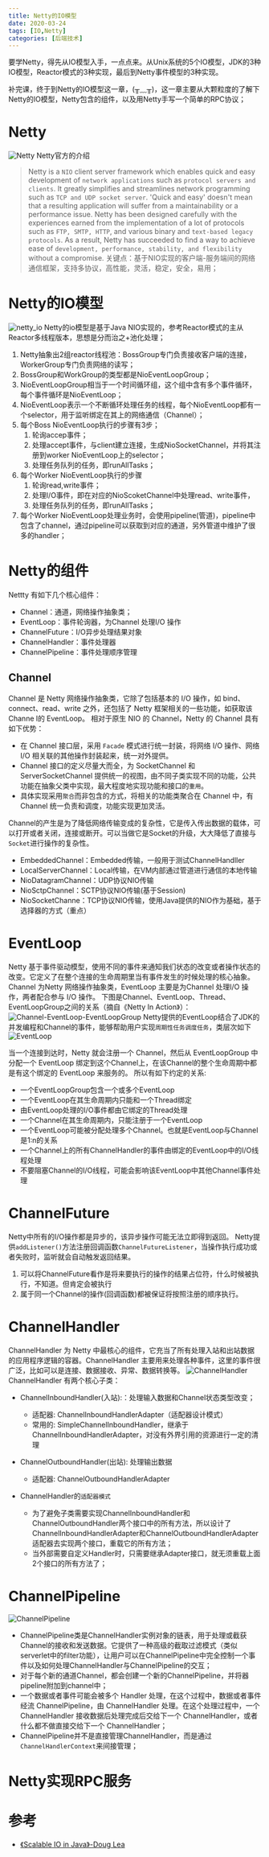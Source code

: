 ```yaml
---
title: Netty的IO模型
date: 2020-03-24
tags: [IO,Netty]
categories: [后端技术]
---
```


要学Netty，得先从IO模型入手，一点点来。从Unix系统的5个IO模型，JDK的3种IO模型，Reactor模式的3种实现，最后到Netty事件模型的3种实现。

补完课，终于到Netty的IO模型这一章，(╥﹏╥)，这一章主要从大颗粒度的了解下Netty的IO模型，Netty包含的组件，以及用Netty手写一个简单的RPC协议；

<!-- more -->  
# Netty
![Netty](Netty.png)
Netty官方的介绍
>Netty is a `NIO` client server framework which enables quick and easy development of `network applications` such as `protocol servers and clients`. 
It greatly simplifies and streamlines network programming such as `TCP and UDP socket server`.
'Quick and easy' doesn't mean that a resulting application will suffer from a maintainability or a performance issue. 
Netty has been designed carefully with the experiences earned from the implementation of a lot of protocols such as `FTP, SMTP, HTTP`, and various binary and `text-based legacy protocols`. 
As a result, Netty has succeeded to find a way to achieve ease of `development, performance, stability, and flexibility` without a compromise.
关键点：基于NIO实现的客户端-服务端间的网络通信框架，支持多协议，高性能，灵活，稳定，安全，易用；


# Netty的IO模型
![netty_io](netty_io.jpg)
Netty的io模型是基于Java NIO实现的，参考Reactor模式的主从Reactor多线程版本，思想是分而治之+池化处理；
1. Netty抽象出2组reactor线程池：BossGroup专门负责接收客户端的连接，WorkerGroup专门负责网络的读写；
2. BossGroup和WorkGroup的类型都是NioEventLoopGroup；
3. NioEventLoopGroup相当于一个时间循环组，这个组中含有多个事件循环，每个事件循环是NioEventLoop；
4. NioEventLoop表示一个不断循环处理任务的线程，每个NioEventLoop都有一个selector，用于监听绑定在其上的网络通信（Channel）；
5. 每个Boss NioEventLoop执行的步骤有3步；
   1. 轮询accep事件；
   2. 处理accept事件，与client建立连接，生成NioSocketChannel，并将其注册到worker NioEventLoop上的selector；
   3. 处理任务队列的任务，即runAllTasks；
6. 每个Worker NioEventLoop执行的步骤
   1. 轮询read,write事件；
   2. 处理I/O事件，即在对应的NioScoketChannel中处理read、write事件，
   3. 处理任务队列的任务，即runAllTasks；
7. 每个Worker NioEventLoop处理业务时，会使用pipeline(管道)，pipeline中包含了channel，通过pipeline可以获取到对应的通道，另外管道中维护了很多的handler；


# Netty的组件
Nettty 有如下几个核心组件：
* Channel：通道，网络操作抽象类；
* EventLoop：事件轮询器，为Channel 处理I/O 操作
* ChannelFuture：I/O异步处理结果对象
* ChannelHandler：事件处理器
* ChannelPipeline：事件处理顺序管理

## Channel
Channel 是 Netty 网络操作抽象类，它除了包括基本的 I/O 操作，如 bind、connect、read、write 之外，还包括了 Netty 框架相关的一些功能，如获取该 Channe l的 EventLoop。
相对于原生 NIO 的 Channel，Netty 的 Channel 具有如下优势：
* 在 Channel 接口层，采用 `Facade` 模式进行统一封装，将网络 I/O 操作、网络 I/O 相关联的其他操作封装起来，统一对外提供。
* Channel 接口的定义尽量大而全，为 SocketChannel 和 ServerSocketChannel 提供统一的视图，由不同子类实现不同的功能，公共功能在抽象父类中实现，最大程度地实现功能和接口的`重用`。
* 具体实现采用`聚合`而非包含的方式，将相关的功能类聚合在 Channel 中，有 Channel 统一负责和调度，功能实现更加灵活。

Channel的产生是为了降低网络传输变成的复杂性，它是传入传出数据的载体，可以打开或者关闭，连接或断开。可以当做它是Socket的升级，大大降低了直接与 `Socket`进行操作的复杂性。
* EmbeddedChannel：Embedded传输，一般用于测试ChannelHandller
* LocalServerChannel：Local传输，在VM内部通过管道进行通信的本地传输
* NioDatagramChannel：UDP协议NIO传输
* NioSctpChannel：SCTP协议NIO传输(基于Session)
* NioSocketChanne：TCP协议NIO传输，使用Java提供的NIO作为基础，基于选择器的方式（重点）

# EventLoop
Netty 基于事件驱动模型，使用不同的事件来通知我们状态的改变或者操作状态的改变。它定义了在整个连接的生命周期里当有事件发生的时候处理的核心抽象。
Channel 为Netty 网络操作抽象类，EventLoop 主要是为Channel 处理I/O 操作，两者配合参与 I/O 操作。
下图是Channel、EventLoop、Thread、EventLoopGroup之间的关系（摘自《Netty In Action》）：
![Channel-EventLoop-EventLoopGroup](Channel-EventLoop-EventLoopGroup.jpg)
Netty提供的EventLoop结合了JDK的并发编程和Channel的事件，能够帮助用户实现`周期性任务调度任务`，类层次如下
![EventLoop](EventLoop.jpg)

当一个连接到达时，Netty 就会注册一个 Channel，然后从 EventLoopGroup 中分配一个 EventLoop 绑定到这个Channel上，在该Channel的整个生命周期中都是有这个绑定的 EventLoop 来服务的。
所以有如下约定的关系:
* 一个EventLoopGroup包含一个或多个EventLoop
* 一个EventLoop在其生命周期内只能和一个Thread绑定
* 由EventLoop处理的I/O事件都由它绑定的Thread处理
* 一个Channel在其生命周期内，只能注册于一个EventLoop
* 一个EventLoop可能被分配处理多个Channel。也就是EventLoop与Channel是1:n的关系
* 一个Channel上的所有ChannelHandler的事件由绑定的EventLoop中的I/O线程处理
* 不要阻塞Channel的I/O线程，可能会影响该EventLoop中其他Channel事件处理

# ChannelFuture
Netty中所有的I/O操作都是异步的，该异步操作可能无法立即得到返回。
Netty提供`addListener()`方法注册回调函数`ChannelFutureListener`，当操作执行成功或者失败时，监听就会自动触发返回结果。
1. 可以将ChannelFuture看作是将来要执行的操作的结果占位符，什么时候被执行，不知道。但肯定会被执行
2. 属于同一个Channel的操作(回调函数)都被保证将按照注册的顺序执行。

# ChannelHandler
ChannelHandler 为 Netty 中最核心的组件，它充当了所有处理入站和出站数据的应用程序逻辑的容器。ChannelHandler 主要用来处理各种事件，这里的事件很广泛，比如可以是连接、数据接收、异常、数据转换等。
![ChannelHandler](ChannelHandler.jpg)
ChannelHandler 有两个核心子类：
* ChannelInboundHandler(入站):：处理输入数据和Channel状态类型改变；
  * 适配器: ChannelInboundHandlerAdapter（适配器设计模式）
  * 常用的: SimpleChannelInboundHandler，继承于ChannelInboundHandlerAdapter，对没有外界引用的资源进行一定的清理
* ChannelOutboundHandler(出站): 处理输出数据
  * 适配器: ChannelOutboundHandlerAdapter

* ChannelHandler的`适配器模式`
  * 为了避免子类需要实现ChannelInboundHandler和ChannelOutboundHandler两个接口中的所有方法，所以设计了ChannelInboundHandlerAdapter和ChannelOutboundHandlerAdapter适配器去实现两个接口，重载它的所有方法；
  * 当外部需要自定义Handler时，只需要继承Adapter接口，就无须重载上面2个接口的所有方法了；

# ChannelPipeline
![ChannelPipeline](ChannelPipeline.png)
* ChannelPipeline类是ChannelHandler实例对象的链表，用于处理或截获Channel的接收和发送数据。它提供了一种高级的截取过滤模式（类似serverlet中的filter功能），让用户可以在ChannelPipeline中完全控制一个事件以及如何处理ChannelHandler与ChannelPipeline的交互；
* 对于每个新的通道Channel，都会创建一个新的ChannelPipeline，并将器pipeline附加到channel中；
* 一个数据或者事件可能会被多个 Handler 处理，在这个过程中，数据或者事件经流 ChannelPipeline，由 ChannelHandler 处理。在这个处理过程中，一个 ChannelHandler 接收数据后处理完成后交给下一个 ChannelHandler，或者什么都不做直接交给下一个 ChannelHandler；
* ChannelPipeline并不是直接管理ChannelHandler，而是通过`ChannelHandlerContext`来间接管理；

# Netty实现RPC服务


# 参考
* [《Scalable IO in Java》-Doug Lea](http://gee.cs.oswego.edu/dl/cpjslides/nio.pdf)
